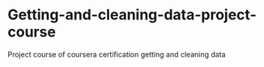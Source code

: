 # Getting-and-cleaning-data-project-course
Project course of coursera certification getting and cleaning data
